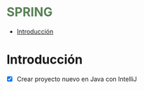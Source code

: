 <h1 style="color:#588157">SPRING</h1>

- [Introducción](#introducción)

# Introducción

- [x] Crear proyecto nuevo en Java con IntelliJ






















